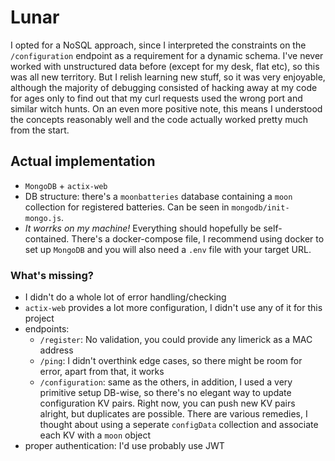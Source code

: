 # Lunar

I opted for a NoSQL approach, since I interpreted the constraints on the `/configuration` endpoint as a requirement for a dynamic schema. I've never worked with unstructured data before (except for my desk, flat etc), so this was all new territory. But I relish learning new stuff, so it was very enjoyable, although the majority of debugging consisted of hacking away at my code for ages only to find out that my curl requests used the wrong port and similar witch hunts. On an even more positive note, this means I understood the concepts reasonably well and the code actually worked pretty much from the start.

## Actual implementation

- `MongoDB` + `actix-web`
- DB structure: there's a `moonbatteries` database containing a `moon` collection for registered batteries. Can be seen in `mongodb/init-mongo.js`.
- *It worrks on my machine!* Everything should hopefully be self-contained. There's a docker-compose file, I recommend using docker to set up `MongoDB` and you will also need a `.env` file with your target URL.


### What's missing?

- I didn't do a whole lot of error handling/checking
- `actix-web` provides a lot more configuration, I didn't use any of it for this project
- endpoints:
    - `/register`: No validation, you could provide any limerick as a MAC address
    - `/ping`: I didn't overthink edge cases, so there might be room for error, apart from that, it works
    - `/configuration`: same as the others, in addition, I used a very primitive setup DB-wise, so there's no elegant way to update configuration KV pairs. Right now, you can push new KV pairs alright, but duplicates are possible. There are various remedies, I thought about using a seperate `configData` collection and associate each KV with a `moon` object
- proper authentication: I'd use probably use JWT




